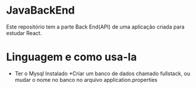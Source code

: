 # JavaBackEnd

Este repositório tem a parte Back End(API) de uma aplicação criada para estudar React.

# Linguagem e como usa-la

* Ter o Mysql Instalado *Criar um banco de dados chamado fullstack, ou mudar o nome no banco no arquivo application.properties
